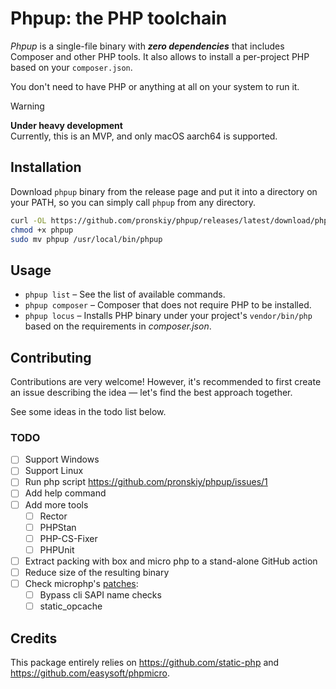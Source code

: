 # Phpup: the PHP toolchain

_Phpup_ is a single-file binary with _**zero dependencies**_ that includes Composer and other PHP tools. It also allows to install a per-project PHP based on your `composer.json`.

You don't need to have PHP or anything at all on your system to run it.

> [!WARNING] 
> **Under heavy development**  
> Currently, this is an MVP, and only macOS aarch64 is supported.

## Installation

Download `phpup` binary from the release page and put it into a directory on your PATH, so you can simply call `phpup` from any directory.

```bash
curl -OL https://github.com/pronskiy/phpup/releases/latest/download/phpup
chmod +x phpup
sudo mv phpup /usr/local/bin/phpup
```

## Usage

- `phpup list` – See the list of available commands. 
- `phpup composer` – Composer that does not require PHP to be installed.
- `phpup locus` – Installs PHP binary under your project's `vendor/bin/php` based on the requirements in _composer.json_.

## Contributing

Contributions are very welcome! However, it's recommended to first create an issue describing the idea — let's find the best approach together.

See some ideas in the todo list below.

### TODO
- [ ] Support Windows
- [ ] Support Linux
- [ ] Run php script https://github.com/pronskiy/phpup/issues/1
- [ ] Add help command
- [ ] Add more tools
  - [ ] Rector
  - [ ] PHPStan
  - [ ] PHP-CS-Fixer
  - [ ] PHPUnit
- [ ] Extract packing with box and micro php to a stand-alone GitHub action
- [ ] Reduce size of the resulting binary
- [ ] Check microphp's [patches](https://github.com/easysoft/phpmicro/blob/master/patches/Readme.md):
  - [ ] Bypass cli SAPI name checks
  - [ ] static_opcache

## Credits

This package entirely relies on https://github.com/static-php and https://github.com/easysoft/phpmicro. 
